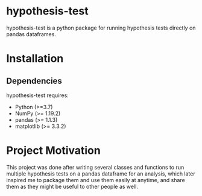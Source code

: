 # hypothesis-test

hypothesis-test is a python package for running hypothesis tests directly on pandas dataframes.

# Installation 

## Dependencies

hypothesis-test requires:
* Python (>=3.7)
* NumPy (>= 1.19.2)
* pandas (>= 1.1.3)
* matplotlib (>= 3.3.2)

# Project Motivation

This project was done after writing several classes and functions to run multiple hypothesis tests on a pandas dataframe for an analysis, which later inspired me to package them and use them easily at anytime, and share them as they might be useful to other people as well.


